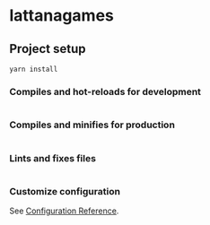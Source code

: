 # lattanagames

## Project setup

`yarn install`

### Compiles and hot-reloads for development

```yarn serve

```

### Compiles and minifies for production

```yarn build

```

### Lints and fixes files

```yarn lint

```

### Customize configuration

See [Configuration Reference](https://cli.vuejs.org/config/).
